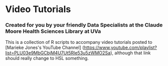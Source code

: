# Video Tutorials

### Created for you by your friendly Data Specialists at the Claude Moore Health Sciences Library at UVa

This is a collection of R scripts to accompany video tutorials posted to [Marieke Jones's YouTube Channel] (https://www.youtube.com/playlist?list=PLU03e9MbGCbjM4U7Ut5Rle53u5zWMO2Sa), although that link should really change to HSL something.
